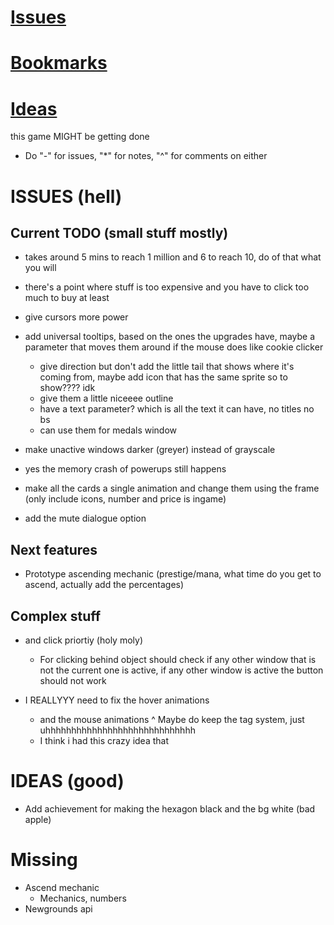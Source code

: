 # [Issues](#issues)
# [Bookmarks](#bookmarks)
# [Ideas](#ideas)

this game MIGHT be getting done

* Do "-" for issues, "*" for notes, "^" for comments on either

# ISSUES (hell)
## Current TODO (small stuff mostly)
- takes around 5 mins to reach 1 million and 6 to reach 10, do of that what you will
- there's a point where stuff is too expensive and you have to click too much to buy at least
- give cursors more power 

- add universal tooltips, based on the ones the upgrades have, maybe a parameter that moves them around if the mouse does like cookie clicker
	* give direction but don't add the little tail that shows where it's coming from, maybe add icon that has the same sprite so to show???? idk
	* give them a little niceeee outline
	* have a text parameter? which is all the text it can have, no titles no bs
	* can use them for medals window
- make unactive windows darker (greyer) instead of grayscale
- yes the memory crash of powerups still happens

- make all the cards a single animation and change them using the frame (only include icons, number and price is ingame)
- add the mute dialogue option

## Next features
- Prototype ascending mechanic (prestige/mana, what time do you get to ascend, actually add the percentages)

## Complex stuff
- and click priortiy (holy moly)
	* For clicking behind object should check if any other window that is not the current one is active, if any other window is active the button should not work

- I REALLYYY need to fix the hover animations
	* and the mouse animations
	^ Maybe do keep the tag system, just uhhhhhhhhhhhhhhhhhhhhhhhhhhhhh
	* I think i had this crazy idea that 

# IDEAS (good)
- Add achievement for making the hexagon black and the bg white (bad apple)

# Missing
- Ascend mechanic
	* Mechanics, numbers
- Newgrounds api
